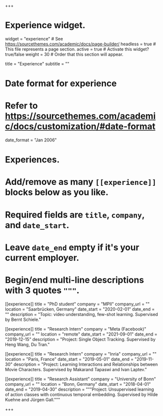 +++
# Experience widget.
widget = "experience"  # See https://sourcethemes.com/academic/docs/page-builder/
headless = true  # This file represents a page section.
active = true  # Activate this widget? true/false
weight = 30  # Order that this section will appear.

title = "Experience"
subtitle = ""

# Date format for experience
#   Refer to https://sourcethemes.com/academic/docs/customization/#date-format
date_format = "Jan 2006"

# Experiences.
#   Add/remove as many `[[experience]]` blocks below as you like.
#   Required fields are `title`, `company`, and `date_start`.
#   Leave `date_end` empty if it's your current employer.
#   Begin/end multi-line descriptions with 3 quotes `"""`.
[[experience]]
  title = "PhD student"
  company = "MPII"
  company_url = ""
  location = "Saarbrücken, Germany"
  date_start = "2020-02-01"
  date_end = ""
  description = "Topic: video understanding, few-shot learning. Supervised by Bernt Schiele."

[[experience]]
  title = "Research Intern"
  company = "Meta (Facebook)"
  company_url = ""
  location = "remote"
  date_start = "2021-09-01"
  date_end = "2019-12-15"
  description = "Project: Single Object Tracking. Supervised by Heng Wang, Du Tran."

[[experience]]
  title = "Research Intern"
  company = "Inria"
  company_url = ""
  location = "Paris, France"
  date_start = "2019-05-01"
  date_end = "2019-11-30"
  description = "Project: Learning Interactions and Relationships between Movie Characters. Supervised by Makarand Tapaswi and Ivan Laptev."

[[experience]]
  title = "Research Assistant"
  company = "University of Bonn"
  company_url = ""
  location = "Bonn, Germany"
  date_start = "2018-04-01"
  date_end = "2019-04-30"
  description = """Project: Unsupervised learning of action classes with continuous temporal embedding. Supervised by Hilde Kuehne and Jürgen Gall."""

+++
